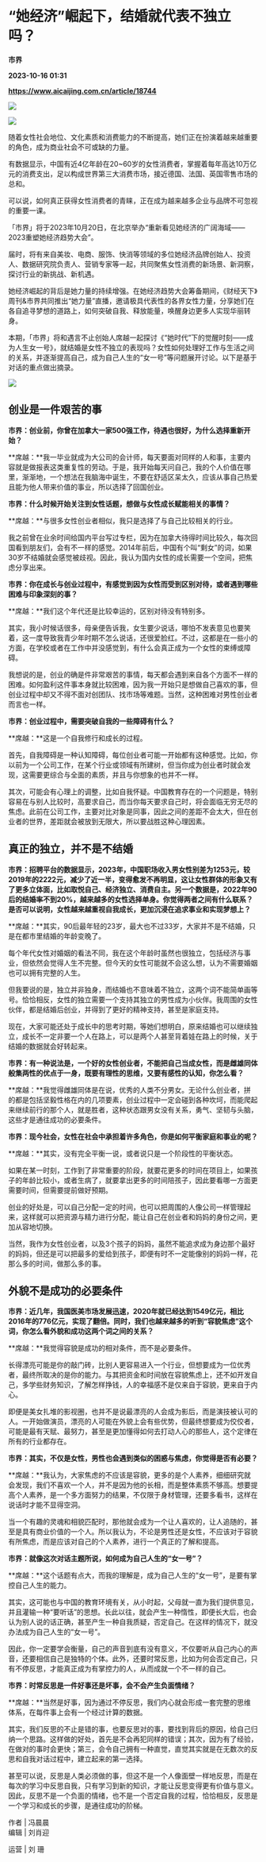 # “她经济”崛起下，结婚就代表不独立吗？
**市界**

**2023-10-16 01:31**

**https://www.aicaijing.com.cn/article/18744**

![](https://cdn.aicaijing.com.cn/img/b5c4cf80-6599-11ee-91b8-ab482742f60b/jpeg)

![](https://p3-sign.toutiaoimg.com/tos-cn-i-6w9my0ksvp/95326ad8aeb144f1bec0a5e609a7153d~tplv-tt-shrink:640:0.image?from=2091602832&traceid=202310081314268A943EB9D76A2E7C0C3A&x-expires=2147483647&x-signature=0alvxqUBcowfiEiDbDABX%2Fapmt0%3D)

随着女性社会地位、文化素质和消费能力的不断提高，她们正在扮演着越来越重要的角色，成为商业社会不可或缺的力量。

有数据显示，中国有近4亿年龄在20~60岁的女性消费者，掌握着每年高达10万亿元的消费支出，足以构成世界第三大消费市场，接近德国、法国、英国零售市场的总和。

可以说，如何真正获得女性消费者的青睐，正在成为越来越多企业与品牌不可忽视的重要一课。

「市界」将于2023年10月20日，在北京举办“重新看见她经济的广阔海域——2023重塑她经济趋势大会”。

届时，将有来自美妆、电商、服饰、快消等领域的多位她经济品牌创始人、投资人、数据研究院负责人、营销专家等一起，共同聚焦女性消费的新场景、新洞察，探讨行业的新挑战、新机遇。

她经济崛起的背后是她力量的持续增强。在她经济趋势大会筹备期间，《财经天下》周刊&市界共同推出“她力量”直播，邀请极具代表性的各界女性力量，分享她们在各自追寻梦想的道路上，如何突破自我、释放能量，唤醒身边更多人实现华丽转身。

本期，「市界」将和遇言不止创始人席越一起探讨《“她时代”下的觉醒时刻——成为人生女一号》，就结婚是女性不独立的表现吗？女性如何处理好工作与生活之间的关系，并逐渐提高自己，成为自己人生的“女一号”等问题展开讨论。以下是基于对话的重点做出摘录。

![](https://p3-sign.toutiaoimg.com/tos-cn-i-6w9my0ksvp/a01f46b08c64429880d2cda9266015fb~tplv-tt-shrink:640:0.image?from=2091602832&traceid=202310081314268A943EB9D76A2E7C0C3A&x-expires=2147483647&x-signature=jm4eKhRKQoRUkOZV4PG76DEmjtQ%3D)

**创业是一件艰苦的事**
-------------

**市界：创业前，你曾在加拿大一家500强工作，待遇也很好，为什么选择重新开始？**

**席越：**我一毕业就成为大公司的会计师，每天要面对同样的人和事，主要内容就是做报表这类重复性的劳动。于是，我开始每天问自己，我的个人价值在哪里，渐渐地，一个想法在我脑海中诞生，不要在舒适区呆太久，应该从事自己热爱且能为他人带来价值的事业，所以选择了回国创业。

**市界：什么时候开始关注到女性话题，想做与女性成长赋能相关的事情？**

**席越：**与很多女性创业者相似，我只是选择了与自己比较相关的行业。

我之前曾在业余时间给国内平台写过专栏，因为在加拿大待得时间比较久，每次回国看到朋友们，会有不一样的感觉。2014年前后，中国有个叫“剩女”的词，如果30岁不结婚就会感觉被歧视。因此，我认为国内女性的成长需要一个空间，把焦虑分享出来。

**市界：你在成长与创业过程中，有感觉到因为女性而受到区别对待，或者遇到哪些困难与印象深刻的事？**

**席越：**我们这个年代还是比较幸运的，区别对待没有特别多。

其实，我小时候话很多，母亲便告诉我，女生要少说话，哪怕不发表意见也要笑着，这一度导致我青少年时期不怎么说话，还很爱脸红。不过，这都是在一些小的方面，在学校或者在工作中并没感觉到，有什么会真正成为一个女性的束缚或障碍。

我想说的是，创业的确是件非常艰苦的事情，每天都会遇到来自各个方面不一样的困难。如何盈利这件事本身就比较困难，因为我一开始只是想做自己喜欢的事，但创业过程中却又不得不面对创团队、找市场等难题。当然，这种困难对男性创业者而言也一样。

**市界：创业过程中，需要突破自我的一些障碍有什么？**

**席越：**这是一个自我修行和成长的过程。

首先，自我障碍是一种认知障碍，每位创业者可能一开始都有这种感觉。比如，你以前为一个公司工作，在某个行业或领域有所建树，但当你成为创业者时就会发现，这需要更综合与全面的素质，并且与你想象的也并不一样。

其次，可能会有心理上的调整，比如自我怀疑。中国教育存在的一个问题是，特别容易在与别人比较时，高要求自己，而当你每天要求自己时，将会面临无穷无尽的焦虑。此前在公司工作，主要对比对象是同事，因此之间的差距不会太大，但在创业者的世界，差距就会被放到无限大，所以要战胜这种心理因素。

**真正的独立，并不是不结婚**
----------------

**市界：招聘平台的数据显示，2023年，中国职场收入男女性别差为1253元，较2019年的2222元，减少了近一半，变得愈发不再明显，这让女性群体的形象又有了更多立体面，比如取悦自己、经济独立、消费自主。另一个数据是，2022年90后的结婚率不到20%，越来越多的女性选择单身。你觉得两者之间有什么联系？是否可以说明，女性越来越重视自我成长，更加沉浸在追求事业和实现梦想上？**

**席越：**其实，90后最年轻的23岁，最大也不过33岁，大家并不是不结婚，只是在都市里结婚的年龄变晚了。

每个年代女性对婚姻的看法不同，我在这个年龄时虽然也很独立，包括经济与事业，但依然会觉得人生不完整。但今天的女性可能就不会这么想，认为不需要婚姻也可以拥有完整的人生。

但我要说的是，独立并非独身，而结婚也不意味着不独立，这两个词不能简单画等号。恰恰相反，女性的独立需要一个支持其独立的男性成为小伙伴。我周围的女性伙伴，都是结婚后创业，并得到了更好的精神支持，甚至是家庭支持。

现在，大家可能还处于成长中的思考时期，等她们想明白，原来结婚也可以继续独立，成长不一定非要一个人在路上，可以是两个人甚至背着娃在路上的时候，关于结婚的数据就会好转起来。

**市界：有一种说法是，一个好的女性创业者，不能把自己当成女性，而是雌雄同体般集两性的优点于一身，既要有理性的思维，又要有感性的认知，你怎么看？**

**席越：**我觉得雌雄同体是在说，优秀的人类不分男女。无论什么创业者，拼的都是包括坚毅性格在内的几项要素，创业过程中一定会碰到各种坎坷，而能爬起来继续前行的那个人，就是胜者，这种状态跟男女没有关系，勇气、坚韧与头脑，这些才是通往成功的必要条件。

**市界：现今社会，女性在社会中承担着许多角色，你是如何平衡家庭和事业的呢？**

**席越：**其实，没有完全平衡一说，或者说只是一个阶段性的平衡状态。

如果在某一时刻，工作到了非常重要的阶段，就要花更多的时间在项目上，如果孩子的年龄比较小，或者生病了，就要拿出更多的时间陪孩子，因此要看哪一方面更需要时间，但需要提前做好预期。

创业的好处是，可以自己分配一定的时间，也可以把周围的人像公司一样管理起来，这样就可以把资源与精力进行分配，能让自己在创业者和妈妈的身份之间，更加从容地切换。

当然，我作为女性创业者，以及3个孩子的妈妈，虽然不能追求成为身边那个最好的妈妈，但还是可以把最多的爱给到孩子，即便有时不一定能像别的妈妈一样，花那么多的时间，做那么多的事。

**外貌不是成功的必要条件**
---------------

**市界：近几年，我国医美市场发展迅速，2020年就已经达到1549亿元，相比2016年的776亿元，实现了翻倍。同时，我们也越来越多的听到“容貌焦虑”这个词，你怎么看外貌和成功这两个词之间的关系？**

**席越：**我觉得容貌是成功的相对条件，而不是必要条件。

长得漂亮可能是你的敲门砖，比别人更容易进入一个行业，但想要成为一位优秀者，最终所取决的是你的能力。与其把资金和时间放在容貌焦虑上，还不如开发自己，多学些财务知识，了解怎样挣钱，人的幸福感不是仅来自于容貌，更来自于内心。

即便是美女扎堆的影视圈，也并不是说最漂亮的人会成为影后，而是演技被认可的人。一开始做演员，漂亮的人可能在外貌上会有些优势，但最终想要成为佼佼者，可能是最有天赋、最努力，甚至是更加懂得如何去打动人心的那些人，这个定律在所有的行业都存在。

**市界：其实，不仅是女性，男性也会遇到类似的困惑与焦虑，你觉得是否有必要？**

**席越：**我认为，大家焦虑的不应该是容貌，更多的是个人素养，细细研究就会发现，我们不喜欢一个人，并不是因为他的长相，而是整体素质不够高。想要提高个人素养，是一个多方面努力的结果，不仅限于身材管理，还要多看书，这样在说话时才能不显得空洞。

当一个有趣的灵魂和相貌匹配时，那他就会成为一个让人喜欢的，让人追随的，甚至是具有商业价值的一个人。所以我认为，不论是男性还是女性，不应该对于容貌有所焦虑，而是应该对自己的个人素养，进行一个真正的了解和提高。

**市界：就像这次对话主题所说，如何成为自己人生的“女一号”？**

**席越：**这个话题有点大，而我的理解是，成为自己人生的“女一号”，是要有掌控自己人生的能力。

其实，这可能也与中国的教育环境有关，从小时起，父母就一直为我们提供意见，并且灌输一种“要听话”的思想。长此以往，就会产生一种惰性，即便长大后，也会认为别人说的话正确，甚至产生一种自我质疑，否定自己。在这样的情况下，就没办法成为自己人生的“女一号”。

因此，你一定要学会衡量，自己的声音到底有没有意义，不仅要听从自己内心的声音，还要相信自己是独特的个体。此外，还要时常反思，比如为何会否定自己，只有不停反思，才能真正成为有掌控力的人，从而成就一个不一样的自己。

**市界：时常反思是一件好事还是坏事，会不会产生负面情绪？**

**席越：**当然是好事，因为通过不停反思，我们内心就会形成一套完整的思维体系，在每件事上会有一个经过计算的数据。

其实，我们反思的不止是错的事，也要反思对的事，要找到背后的原因，给自己归纳一个思路。这样做的好处，首先是不会再犯同样的错误；其次，因为有了经验，在做对的事时会更快；第三，会令自己拥有一种直觉，直觉其实就是在无数次的反思和自我对话过程中，建立起来的第一选择。

甚至可以说，反思是人类必须做的事，但这不是一个人像面壁一样地反思，而是在每次的学习中反思自我，只有学习到新的知识，才能让反思变得更有价值与意义。因此，反思不是一个负面的情绪，也不是一个否定自我的过程，恰恰相反，反思是一个学习和成长的步骤，是通往成功的阶梯。

作者 | 冯晨晨  
编辑 | 刘肖迎

运营 | 刘 珊
